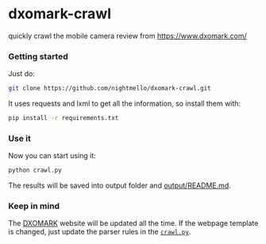 # dxomark-crawl
quickly crawl the mobile camera review from https://www.dxomark.com/


### Getting started
Just do:
```bash
git clone https://github.com/nightmello/dxomark-crawl.git
```

It uses requests and lxml to get all the information, so install them with:
```bash
pip install -r requirements.txt
```


### Use it
Now you can start using it:
```bash
python crawl.py
```

The results will be saved into output folder and 
[output/README.md](https://github.com/nightmello/dxomark-crawl/tree/master/output/README.md).


### Keep in mind
The [DXOMARK](https://www.dxomark.com/) website will be updated all the time.
If the webpage template is changed, just update the parser rules in the 
[``crawl.py``](https://github.com/nightmello/dxomark-crawl/blob/master/crawl.py#L26_L53).
